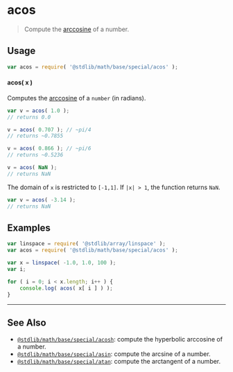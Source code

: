 <!--

@license Apache-2.0

Copyright (c) 2018 The Stdlib Authors.

Licensed under the Apache License, Version 2.0 (the "License");
you may not use this file except in compliance with the License.
You may obtain a copy of the License at

   http://www.apache.org/licenses/LICENSE-2.0

Unless required by applicable law or agreed to in writing, software
distributed under the License is distributed on an "AS IS" BASIS,
WITHOUT WARRANTIES OR CONDITIONS OF ANY KIND, either express or implied.
See the License for the specific language governing permissions and
limitations under the License.

-->

# acos

> Compute the [arccosine][arccosine] of a number.

<section class="usage">

## Usage

```javascript
var acos = require( '@stdlib/math/base/special/acos' );
```

#### acos( x )

Computes the [arccosine][arccosine] of a `number` (in radians).

```javascript
var v = acos( 1.0 );
// returns 0.0

v = acos( 0.707 ); // ~pi/4
// returns ~0.7855

v = acos( 0.866 ); // ~pi/6
// returns ~0.5236

v = acos( NaN );
// returns NaN
```

The domain of `x` is restricted to `[-1,1]`. If `|x| > 1`, the function returns `NaN`.

```javascript
var v = acos( -3.14 );
// returns NaN
```

</section>

<!-- /.usage -->

<section class="examples">

## Examples

<!-- eslint no-undef: "error" -->

```javascript
var linspace = require( '@stdlib/array/linspace' );
var acos = require( '@stdlib/math/base/special/acos' );

var x = linspace( -1.0, 1.0, 100 );
var i;

for ( i = 0; i < x.length; i++ ) {
    console.log( acos( x[ i ] ) );
}
```

</section>

<!-- /.examples -->

<!-- Section for related `stdlib` packages. Do not manually edit this section, as it is automatically populated. -->

<section class="related">

* * *

## See Also

-   [`@stdlib/math/base/special/acosh`][@stdlib/math/base/special/acosh]: compute the hyperbolic arccosine of a number.
-   [`@stdlib/math/base/special/asin`][@stdlib/math/base/special/asin]: compute the arcsine of a number.
-   [`@stdlib/math/base/special/atan`][@stdlib/math/base/special/atan]: compute the arctangent of a number.

</section>

<!-- /.related -->

<!-- Section for all links. Make sure to keep an empty line after the `section` element and another before the `/section` close. -->

<section class="links">

[arccosine]: https://en.wikipedia.org/wiki/Inverse_trigonometric_functions

<!-- <related-links> -->

[@stdlib/math/base/special/acosh]: https://github.com/stdlib-js/stdlib/tree/develop/lib/node_modules/%40stdlib/math/base/special/acosh

[@stdlib/math/base/special/asin]: https://github.com/stdlib-js/stdlib/tree/develop/lib/node_modules/%40stdlib/math/base/special/asin

[@stdlib/math/base/special/atan]: https://github.com/stdlib-js/stdlib/tree/develop/lib/node_modules/%40stdlib/math/base/special/atan

<!-- </related-links> -->

</section>

<!-- /.links -->
